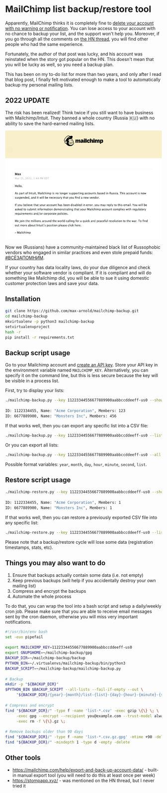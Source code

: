 # MailChimp list backup/restore tool

Apparently, MailChimp thinks it is completely fine to [delete your account with no warning or notification](https://blog.rongarret.info/2018/12/mailchimp-deleted-my-account-with-no.html). You can lose access to your account with no chance to backup your list, and the support won't help you. Moreover, if you go through all the comments on [the HN thread](https://news.ycombinator.com/item?id=18715866), you will find other people who had the same experience.

Fortunately, the author of that post was lucky, and his account was reinstated when the story got popular on the HN. This doesn't mean that you will be lucky as well, so you need a backup plan.

This has been on my to-do list for more than two years, and only after I read that blog post, I finally felt motivated enough to make a tool to automatically backup my personal mailing lists.

## 2022 UPDATE

The risk has been realized! Think twice if you still want to have business with Mailchimp/Intuit. They banned a whole country (Russia 🇷🇺) with no ability to save the hard-earned mailing lists.

![Mailchimp country ban](mailchimp-country-ban.png)

Now we (Russians) have a community-maintained black list of Russophobic vendors who engaged in similar practices and even stole prepaid funds: [#ВСЁЗАПОМНИМ](https://всезапомним.рф/).

If your country has data locality laws, do your due diligence and check whether your software vendor is compliant. If it is compliant and will do something like Mailchimp did, you will be able to sue it using domestic customer protection laws and save your data.

## Installation

```bash
git clone https://github.com/max-arnold/mailchimp-backup.git
cd mailchimp-backup
mkvirtualenv -p python3 mailchimp-backup
setvirtualenvproject
hash -r
pip install -r requirements.txt
```

## Backup script usage

Go to your Mailchimp account and [create an API key](https://mailchimp.com/help/about-api-keys/#Find_or_Generate_Your_API_Key). Store your API key in the environment variable named `MAILCHIMP_KEY`. Alternatively, you can specify it on the command line, but this is less secure because the key will be visible in a process list.

First, try to display your lists:

```bash
./mailchimp-backup.py --key 11223344556677889900aabbccddeeff-us0 --show-lists

ID: 1122334455, Name: "Acme Corporation", Members: 123
ID: 6677889900, Name: "Monsters Inc", Members: 456
```

If that works well, then you can export any specific list into a CSV file:

```bash
./mailchimp-backup.py --key 11223344556677889900aabbccddeeff-us0 --list 1122334455 --out 'list-{list}.csv'
```

Or you can export all lists:

```bash
./mailchimp-backup.py --key 11223344556677889900aabbccddeeff-us0 --all --out '/mnt/backup/{year}-{month}/list-{day}-{list}.csv'
```

Possible format variables: `year`, `month`, `day`, `hour`, `minute`, `second`, `list`.

## Restore script usage

```bash
./mailchimp-restore.py --key 11223344556677889900aabbccddeeff-us0 --show-lists

ID: 1122334455, Name: "Acme Corporation", Members: 1
ID: 6677889900, Name: "Monsters Inc", Members: 1
```

If that works well, then you can restore a previously exported CSV file into any specific list:

```bash
./mailchimp-restore.py --key 11223344556677889900aabbccddeeff-us0 --list 1122334455 --in 'list.csv'
```

Please note that a backup/restore cycle will lose some data (registration timestamps, stats, etc).

## Things you may also want to do

1. Ensure that backups actually contain some data (i.e. not empty)
2. Keep previous backups (will help if you accidentally destroy your own mailing list)
3. Compress and encrypt the backups
4. Automate the whole process

To do that, you can wrap the tool into a bash script and setup a daily/weekly cron job. Please make sure that you are able to receive email messages sent by the cron daemon, otherwise you will miss very important notifications.

```bash
#!/usr/bin/env bash
set -euo pipefail

export MAILCHIMP_KEY=11223344556677889900aabbccddeeff-us0
export GNUPGHOME=~/mailchimp-backup/gpg
BACKUP_DIR=~/mailchimp-backup/backup
PYTHON_BIN=~/.virtualenvs/mailchimp-backup/bin/python3
BACKUP_SCRIPT=~/mailchimp-backup/mailchimp-backup.py

# Backup
mkdir -p "${BACKUP_DIR}"
$PYTHON_BIN $BACKUP_SCRIPT --all-lists --fail-if-empty --out \
     "${BACKUP_DIR}/{year}-{month}/list-{list}-{day}-{hour}-{minute}-{second}.csv"

# Compress and encrypt
find "${BACKUP_DIR}/" -type f -name 'list-*.csv' -exec gzip \{\} \; \
     -exec gpg --encrypt --recipient you@example.com --trust-model always \{\}.gz \; \
     -exec rm -f \{\}.gz \;

# Remove backups older than 90 days
find "${BACKUP_DIR}/" -type f -name 'list-*.csv.gz.gpg' -mtime +90 -delete
find "${BACKUP_DIR}/" -mindepth 1 -type d -empty -delete
```

## Other tools

* https://mailchimp.com/help/export-and-back-up-account-data/ - built-in manual export tool (you will need to do this at least once per week)
* https://stompapp.xyz/ - was mentioned on the HN thread, but I never tried it
